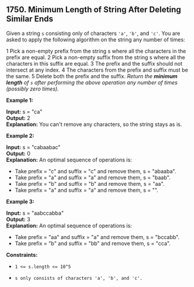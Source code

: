 ## 1750. Minimum Length of String After Deleting Similar Ends

Given a string ``s`` consisting only of characters ``'a'``, ``'b'``, and ``'c'``. You are asked to apply the following algorithm on the string any number of times:

1 Pick a non-empty prefix from the string s where all the characters in the prefix are equal.
2 Pick a non-empty suffix from the string s where all the characters in this suffix are equal.
3 The prefix and the suffix should not intersect at any index.
4 The characters from the prefix and suffix must be the same.
5 Delete both the prefix and the suffix.
*Return the __minimum length__ of ``s`` after performing the above operation any number of times (possibly zero times).*

 

**Example 1:**

**Input:** s = "ca" <br>
**Output:** 2       <br>
**Explanation:** You can't remove any characters, so the string stays as is.

**Example 2:**

**Input:** s = "cabaabac"   <br>
**Output:** 0               <br>
**Explanation:** An optimal sequence of operations is:
- Take prefix = "c" and suffix = "c" and remove them, s = "abaaba".
- Take prefix = "a" and suffix = "a" and remove them, s = "baab".
- Take prefix = "b" and suffix = "b" and remove them, s = "aa".
- Take prefix = "a" and suffix = "a" and remove them, s = "".

**Example 3:**

**Input:** s = "aabccabba"  <br>
**Output:** 3               <br>
**Explanation:** An optimal sequence of operations is:
- Take prefix = "aa" and suffix = "a" and remove them, s = "bccabb".
- Take prefix = "b" and suffix = "bb" and remove them, s = "cca".
 

**Constraints:**

- ``1 <= s.length <= 10^5``

- ``s only consists of characters 'a', 'b', and 'c'.``